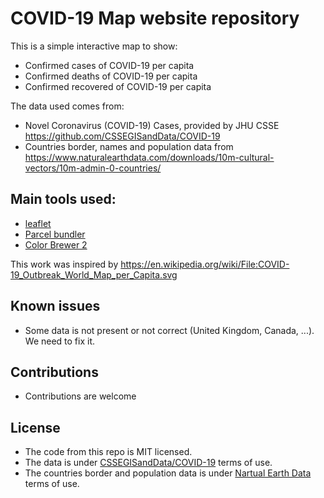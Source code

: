 # COVID-19 Map website repository

This is a simple interactive map to show:

- Confirmed cases of COVID-19 per capita
- Confirmed deaths of COVID-19 per capita
- Confirmed recovered of COVID-19 per capita

The data used comes from:

- Novel Coronavirus (COVID-19) Cases, provided by JHU CSSE https://github.com/CSSEGISandData/COVID-19
- Countries border, names and population data from https://www.naturalearthdata.com/downloads/10m-cultural-vectors/10m-admin-0-countries/

## Main tools used:

- [leaflet](https://www.mapbox.com/)
- [Parcel bundler](https://parceljs.org/)
- [Color Brewer 2](https://colorbrewer2.org)

This work was inspired by https://en.wikipedia.org/wiki/File:COVID-19_Outbreak_World_Map_per_Capita.svg

## Known issues

- Some data is not present or not correct (United Kingdom, Canada, ...). We need to fix it.

## Contributions

- Contributions are welcome

## License

- The code from this repo is MIT licensed.
- The data is under [CSSEGISandData/COVID-19](https://github.com/CSSEGISandData/COVID-19) terms of use.
- The countries border and population data is under [Nartual Earth Data](https://www.naturalearthdata.com) terms of use.
